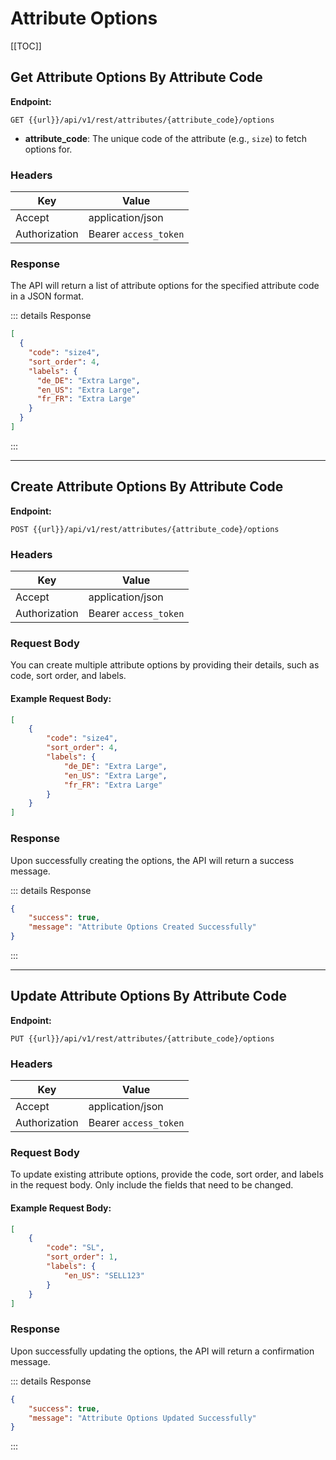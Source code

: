 # Attribute Options
[[TOC]]

## Get Attribute Options By Attribute Code

**Endpoint:**  
```
GET {{url}}/api/v1/rest/attributes/{attribute_code}/options
```

- **attribute_code**: The unique code of the attribute (e.g., `size`) to fetch options for.

### Headers

| Key           | Value                 |
|---------------|-----------------------|
| Accept        | application/json      |
| Authorization | Bearer `access_token` |

### Response

The API will return a list of attribute options for the specified attribute code in a JSON format.

::: details Response
```json
[
  {
    "code": "size4",
    "sort_order": 4,
    "labels": {
      "de_DE": "Extra Large",
      "en_US": "Extra Large",
      "fr_FR": "Extra Large"
    }
  }
]
```
:::

---

## Create Attribute Options By Attribute Code

**Endpoint:**  
```
POST {{url}}/api/v1/rest/attributes/{attribute_code}/options
```

### Headers

| Key           | Value                 |
|---------------|-----------------------|
| Accept        | application/json      |
| Authorization | Bearer `access_token` |

### Request Body

You can create multiple attribute options by providing their details, such as code, sort order, and labels.

#### Example Request Body:

```json
[
    {
        "code": "size4",
        "sort_order": 4,
        "labels": {
            "de_DE": "Extra Large",
            "en_US": "Extra Large",
            "fr_FR": "Extra Large"
        }
    }
]
```

### Response

Upon successfully creating the options, the API will return a success message.

::: details Response
```json
{
    "success": true,
    "message": "Attribute Options Created Successfully"
}
```
:::

---

## Update Attribute Options By Attribute Code

**Endpoint:**  
```
PUT {{url}}/api/v1/rest/attributes/{attribute_code}/options
```

### Headers

| Key           | Value                 |
|---------------|-----------------------|
| Accept        | application/json      |
| Authorization | Bearer `access_token` |

### Request Body

To update existing attribute options, provide the code, sort order, and labels in the request body. Only include the fields that need to be changed.

#### Example Request Body:

```json
[
    {
        "code": "SL",
        "sort_order": 1,
        "labels": {
            "en_US": "SELL123"
        }
    }
]
```

### Response

Upon successfully updating the options, the API will return a confirmation message.

::: details Response
```json
{
    "success": true,
    "message": "Attribute Options Updated Successfully"
}
```
:::
